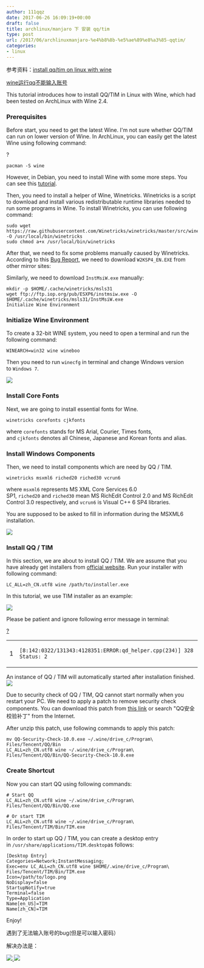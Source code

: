 ```yaml
---
author: 111qqz
date: 2017-06-26 16:09:19+00:00
draft: false
title: archlinux/manjaro 下 安装 qq/tim
type: post
url: /2017/06/archlinuxmanjaro-%e4%b8%8b-%e5%ae%89%e8%a3%85-qqtim/
categories:
- linux
---
```


参考资料：[install qq/tim on linux with wine](https://infinitescript.com/2017/03/install-qq-in-linux-with-wine/)

[wine运行qq不能输入账号](http://tieba.baidu.com/p/2848294621)

This tutorial introduces how to install QQ/TIM in Linux with Wine, which had been tested on ArchLinux with Wine 2.4.


### Prerequisites


Before start, you need to get the latest Wine. I'm not sure whether QQ/TIM can run on lower version of Wine. In ArchLinux, you can easily get the latest Wine using following command:








?



    
    pacman -S wine
    








However, in Debian, you need to install Wine with some more steps. You can see this [tutorial](https://wiki.winehq.org/Debian).

Then, you need to install a helper of Wine, Winetricks. Winetricks is a script to download and install various redistributable runtime libraries needed to run some programs in Wine. To install Winetricks, you can use following command:

    
    sudo wget https://raw.githubusercontent.com/Winetricks/winetricks/master/src/winetricks -O /usr/local/bin/winetricks
    sudo chmod a+x /usr/local/bin/winetricks




After that, we need to fix some problems manually caused by Winetricks. According to this [Bug Report](https://github.com/Winetricks/winetricks/issues/600), we need to download `W2KSP4_EN.EXE` from other mirror sites:

Similarly, we need to download `InstMsiW.exe` manually:

    
    mkdir -p $HOME/.cache/winetricks/msls31
    wget ftp://ftp.iop.org/pub/ESXP6/instmsiw.exe -O $HOME/.cache/winetricks/msls31/InstMsiW.exe
    Initialize Wine Environment





### Initialize Wine Environment


To create a 32-bit WINE system, you need to open a terminal and run the following command:

    
    	
    WINEARCH=win32 wine wineboo




Then you need to run `winecfg` in terminal and change Windows version to `Windows 7`.

[![](https://static.haozhexie.com/wordpress/wp-content/uploads/2017/03/Winecfg-Windows-Version.png)
](https://infinitescript.com/wordpress/wp-content/uploads/2017/03/Winecfg-Windows-Version.png)


### Install Core Fonts


Next, we are going to install essential fonts for Wine.

    
    	
    winetricks corefonts cjkfonts


where `corefonts` stands for MS Arial, Courier, Times fonts, and `cjkfonts` denotes all Chinese, Japanese and Korean fonts and alias.


### Install Windows Components


Then, we need to install components which are need by QQ / TIM.

    
    winetricks msxml6 riched20 riched30 vcrun6


where `msxml6` represents MS XML Core Services 6.0 SP1, `riched20` and `riched30` mean MS RichEdit Control 2.0 and MS RichEdit Control 3.0 respectively, and `vcrun6` is Visual C++ 6 SP4 libraries.

You are supposed to be asked to fill in information during the MSXML6 installation.

[![](https://static.haozhexie.com/wordpress/wp-content/uploads/2017/03/MSXML6-Installation.png)
](https://infinitescript.com/wordpress/wp-content/uploads/2017/03/MSXML6-Installation.png)


### Install QQ / TIM


In this section, we are about to install QQ / TIM. We are assume that you have already get installers from [official website](https://im.qq.com/). Run your installer with following command:

    
    LC_ALL=zh_CN.utf8 wine /path/to/installer.exe


In this tutorial, we use TIM installer as an example:

[![](https://static.haozhexie.com/wordpress/wp-content/uploads/2017/03/TIM-Installation.png)
](https://infinitescript.com/wordpress/wp-content/uploads/2017/03/TIM-Installation.png)

Please be patient and ignore following error message in terminal:








[?](https://infinitescript.com/2017/03/install-qq-in-linux-with-wine/#)


<table cellpadding="0" cellspacing="0" border="0" >
<tbody >
<tr >

<td class="gutter" >


1

</td>

<td class="code" >





`[8:142:0322/131343:4128351:ERROR:qd_helper.cpp(234)] 328 Status: 2`




</td>
</tr>
</tbody>
</table>






An instance of QQ / TIM will automatically started after installation finished.[![](https://static.haozhexie.com/wordpress/wp-content/uploads/2017/03/TIM-Login-Window.png)
](https://infinitescript.com/wordpress/wp-content/uploads/2017/03/TIM-Login-Window.png)

Due to security check of QQ / TIM, QQ cannot start normally when you restart your PC. We need to apply a patch to remove security check components. You can download this patch from [this link](https://infinitescript.com/wordpress/wp-content/uploads/2017/03/QQ-Security-Check-Patch.zip) or search "QQ安全校验补丁" from the Internet.

After unzip this patch, use following commands to apply this patch:

    
    mv QQ-Security-Check-10.0.exe ~/.wine/drive_c/Program\ Files/Tencent/QQ/Bin
    LC_ALL=zh_CN.utf8 wine ~/.wine/drive_c/Program\ Files/Tencent/QQ/Bin/QQ-Security-Check-10.0.exe
    





### Create Shortcut


Now you can start QQ using following commands:

    
    # Start QQ
    LC_ALL=zh_CN.utf8 wine ~/.wine/drive_c/Program\ Files/Tencent/QQ/Bin/QQ.exe
     
    # Or start TIM
    LC_ALL=zh_CN.utf8 wine ~/.wine/drive_c/Program\ Files/Tencent/TIM/Bin/TIM.exe




In order to start up QQ / TIM, you can create a desktop entry in `/usr/share/applications/TIM.desktop`as follows:

    
    [Desktop Entry]
    Categories=Network;InstantMessaging;
    Exec=env LC_ALL=zh_CN.utf8 wine $HOME/.wine/drive_c/Program\ Files/Tencent/TIM/Bin/TIM.exe
    Icon=/path/to/logo.png
    NoDisplay=false
    StartupNotify=true
    Terminal=false
    Type=Application
    Name[en_US]=TIM
    Name[zh_CN]=TIM




Enjoy!



遇到了无法输入账号的bug(但是可以输入密码）

解决办法是：

[![](https://111qqz.com/wordpress/wp-content/uploads/2017/06/798e9b0a304e251fad39eb3ea586c9177d3e5367.png)
](https://111qqz.com/wordpress/wp-content/uploads/2017/06/798e9b0a304e251fad39eb3ea586c9177d3e5367.png)[![](https://111qqz.com/wordpress/wp-content/uploads/2017/06/5a6afb03918fa0eca7ca6acb249759ee3c6ddb25.png)
](https://111qqz.com/wordpress/wp-content/uploads/2017/06/5a6afb03918fa0eca7ca6acb249759ee3c6ddb25.png)


